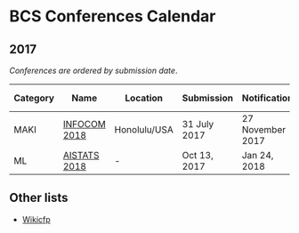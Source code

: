 # BCS Conferences Calendar

## 2017

_Conferences are ordered by submission date_.

| Category  |  Name   |  Location	   | Submission |  Notification   | Conference dates |
| --- | --- | --- | --- | --- | --- |
| MAKI |[INFOCOM 2018](http://infocom2018.ieee-infocom.org/content/call-papers-main-conference)|Honolulu/USA|31 July 2017|27 November 2017| Apr 15-19, 2018|
| ML |[AISTATS 2018](http://www.aistats.org/)|-|Oct 13, 2017|Jan 24, 2018|		Apr 20-22, 2018|

## Other lists

- [Wikicfp](http://wikicfp.com)



